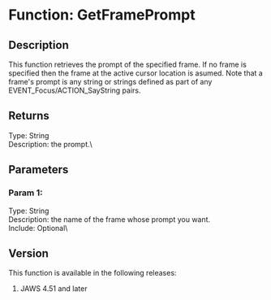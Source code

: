 # Function: GetFramePrompt

## Description

This function retrieves the prompt of the specified frame. If no frame
is specified then the frame at the active cursor location is asumed.
Note that a frame\'s prompt is any string or strings defined as part of
any EVENT_Focus/ACTION_SayString pairs.

## Returns

Type: String\
Description: the prompt.\

## Parameters

### Param 1:

Type: String\
Description: the name of the frame whose prompt you want.\
Include: Optional\

## Version

This function is available in the following releases:

1.  JAWS 4.51 and later
